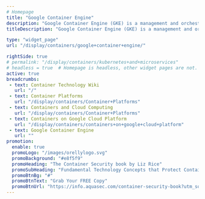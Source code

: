 ```yaml
---
# Homepage
title: "Google Container Engine"
description: "Google Container Engine (GKE) is a management and orchestration system for Docker container  and container clusters that run within Google's public cloud services. Google Container Engine is based on Kubernetes, Google's open source container management system. This page gathers resources about how to get started and run containers on GKE."
titleDescription: "Google Container Engine (GKE) is a management and orchestration system for <a href='/display/containers/Docker+Containers'>Docker container</a>  and container clusters that run within Google's public cloud services. Google Container Engine is based on <a href='/display/containers/Kubernetes+Cluster'>Kubernetes</a>, Google's open source container management system. This page gathers resources about how to get started and run containers on GKE." 

type: "widget_page"
url: "/display/containers/google+container+engine/" 

rightSide: true 
# permalink: "/display/containers/kubernetes+and+microservices"
# headless = true  # Homepage is headless, other widget pages are not.
active: true
breadcrumbs:
 - text: Container Technology Wiki
   url: "/"
 - text: Container Platforms
   url: "/display/containers/Container+Platforms"
 - text: Containers and Cloud Computing
   url: "/display/containers/Container+Platforms"
 - text: Containers on Google Cloud Platform
   url: "/display/containers/containers+on+google+cloud+platform"
 - text: Google Container Engine
   url: ""
promotion:
  enable: true
  promoLogo: "/images/orellylogo.svg"
  promoBackground: "#e8f5f9"
  promoHeading: "The Container Security book by Liz Rice"
  promoSubHeading: "Fundamental Technology Concepts that Protect Containerized Applications"
  promoBtnBg: "#"
  promoBtnText: "Grab Your FREE Copy"
  promoBtnUrl: "https://info.aquasec.com/container-security-book?utm_source=wiki"
---
```


